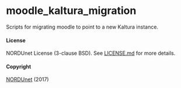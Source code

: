 # moodle_kaltura_migration

Scripts for migrating moodle to point to a new Kaltura instance.


#### License

NORDUnet License (3-clause BSD). See [LICENSE.md](LICENSE.md) for more details.

#### Copyright

[NORDUnet](http://www.nordu.net) (2017)

